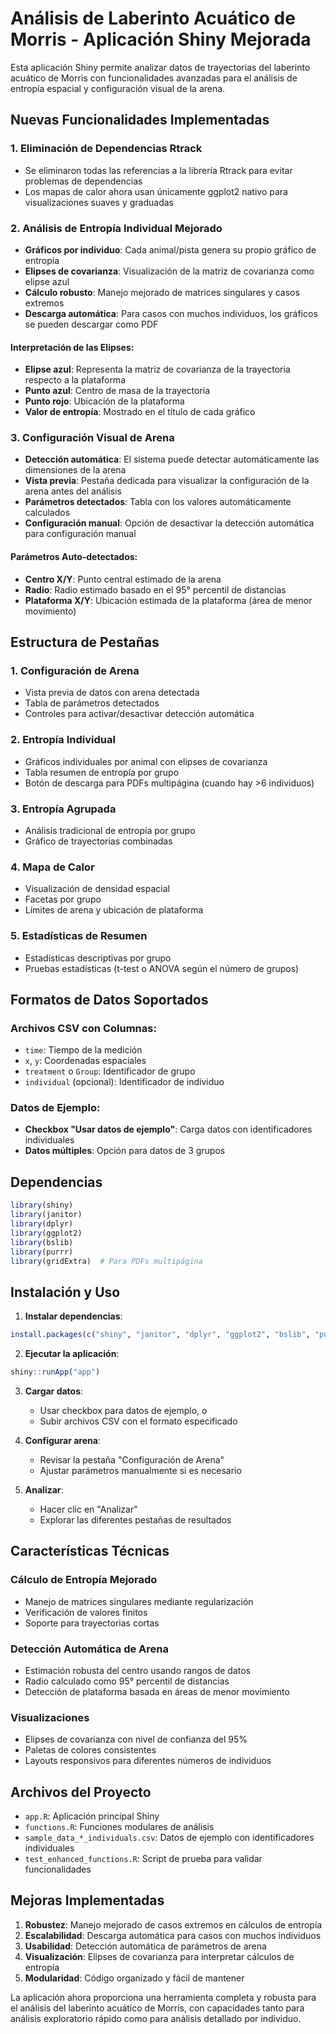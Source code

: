 # Análisis de Laberinto Acuático de Morris - Aplicación Shiny Mejorada

Esta aplicación Shiny permite analizar datos de trayectorias del laberinto acuático de Morris con funcionalidades avanzadas para el análisis de entropía espacial y configuración visual de la arena.

## Nuevas Funcionalidades Implementadas

### 1. Eliminación de Dependencias Rtrack
- Se eliminaron todas las referencias a la librería Rtrack para evitar problemas de dependencias
- Los mapas de calor ahora usan únicamente ggplot2 nativo para visualizaciones suaves y graduadas

### 2. Análisis de Entropía Individual Mejorado
- **Gráficos por individuo**: Cada animal/pista genera su propio gráfico de entropía
- **Elipses de covarianza**: Visualización de la matriz de covarianza como elipse azul
- **Cálculo robusto**: Manejo mejorado de matrices singulares y casos extremos
- **Descarga automática**: Para casos con muchos individuos, los gráficos se pueden descargar como PDF

#### Interpretación de las Elipses:
- **Elipse azul**: Representa la matriz de covarianza de la trayectoria respecto a la plataforma
- **Punto azul**: Centro de masa de la trayectoria
- **Punto rojo**: Ubicación de la plataforma
- **Valor de entropía**: Mostrado en el título de cada gráfico

### 3. Configuración Visual de Arena
- **Detección automática**: El sistema puede detectar automáticamente las dimensiones de la arena
- **Vista previa**: Pestaña dedicada para visualizar la configuración de la arena antes del análisis
- **Parámetros detectados**: Tabla con los valores automáticamente calculados
- **Configuración manual**: Opción de desactivar la detección automática para configuración manual

#### Parámetros Auto-detectados:
- **Centro X/Y**: Punto central estimado de la arena
- **Radio**: Radio estimado basado en el 95° percentil de distancias
- **Plataforma X/Y**: Ubicación estimada de la plataforma (área de menor movimiento)

## Estructura de Pestañas

### 1. Configuración de Arena
- Vista previa de datos con arena detectada
- Tabla de parámetros detectados
- Controles para activar/desactivar detección automática

### 2. Entropía Individual
- Gráficos individuales por animal con elipses de covarianza
- Tabla resumen de entropía por grupo
- Botón de descarga para PDFs multipágina (cuando hay >6 individuos)

### 3. Entropía Agrupada
- Análisis tradicional de entropía por grupo
- Gráfico de trayectorias combinadas

### 4. Mapa de Calor
- Visualización de densidad espacial
- Facetas por grupo
- Límites de arena y ubicación de plataforma

### 5. Estadísticas de Resumen
- Estadísticas descriptivas por grupo
- Pruebas estadísticas (t-test o ANOVA según el número de grupos)

## Formatos de Datos Soportados

### Archivos CSV con Columnas:
- `time`: Tiempo de la medición
- `x`, `y`: Coordenadas espaciales
- `treatment` o `Group`: Identificador de grupo
- `individual` (opcional): Identificador de individuo

### Datos de Ejemplo:
- **Checkbox "Usar datos de ejemplo"**: Carga datos con identificadores individuales
- **Datos múltiples**: Opción para datos de 3 grupos

## Dependencias

```r
library(shiny)
library(janitor)
library(dplyr)
library(ggplot2)
library(bslib)
library(purrr)
library(gridExtra)  # Para PDFs multipágina
```

## Instalación y Uso

1. **Instalar dependencias**:
```r
install.packages(c("shiny", "janitor", "dplyr", "ggplot2", "bslib", "purrr", "gridExtra"))
```

2. **Ejecutar la aplicación**:
```r
shiny::runApp("app")
```

3. **Cargar datos**:
   - Usar checkbox para datos de ejemplo, o
   - Subir archivos CSV con el formato especificado

4. **Configurar arena**:
   - Revisar la pestaña "Configuración de Arena"
   - Ajustar parámetros manualmente si es necesario

5. **Analizar**:
   - Hacer clic en "Analizar"
   - Explorar las diferentes pestañas de resultados

## Características Técnicas

### Cálculo de Entropía Mejorado
- Manejo de matrices singulares mediante regularización
- Verificación de valores finitos
- Soporte para trayectorias cortas

### Detección Automática de Arena
- Estimación robusta del centro usando rangos de datos
- Radio calculado como 95° percentil de distancias
- Detección de plataforma basada en áreas de menor movimiento

### Visualizaciones
- Elipses de covarianza con nivel de confianza del 95%
- Paletas de colores consistentes
- Layouts responsivos para diferentes números de individuos

## Archivos del Proyecto

- `app.R`: Aplicación principal Shiny
- `functions.R`: Funciones modulares de análisis
- `sample_data_*_individuals.csv`: Datos de ejemplo con identificadores individuales
- `test_enhanced_functions.R`: Script de prueba para validar funcionalidades

## Mejoras Implementadas

1. **Robustez**: Manejo mejorado de casos extremos en cálculos de entropía
2. **Escalabilidad**: Descarga automática para casos con muchos individuos
3. **Usabilidad**: Detección automática de parámetros de arena
4. **Visualización**: Elipses de covarianza para interpretar cálculos de entropía
5. **Modularidad**: Código organizado y fácil de mantener

La aplicación ahora proporciona una herramienta completa y robusta para el análisis del laberinto acuático de Morris, con capacidades tanto para análisis exploratorio rápido como para análisis detallado por individuo.

